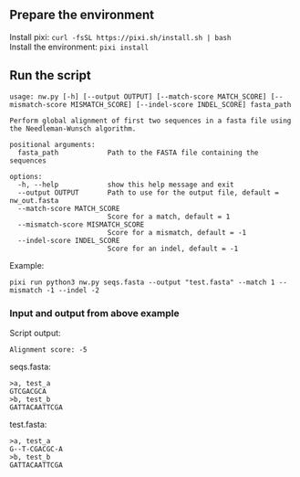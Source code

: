 ## Prepare the environment
Install pixi: ```curl -fsSL https://pixi.sh/install.sh | bash ```  
Install the environment: ```pixi install```

## Run the script
```
usage: nw.py [-h] [--output OUTPUT] [--match-score MATCH_SCORE] [--mismatch-score MISMATCH_SCORE] [--indel-score INDEL_SCORE] fasta_path

Perform global alignment of first two sequences in a fasta file using the Needleman-Wunsch algorithm.

positional arguments:
  fasta_path            Path to the FASTA file containing the sequences

options:
  -h, --help            show this help message and exit
  --output OUTPUT       Path to use for the output file, default = nw_out.fasta
  --match-score MATCH_SCORE
                        Score for a match, default = 1
  --mismatch-score MISMATCH_SCORE
                        Score for a mismatch, default = -1
  --indel-score INDEL_SCORE
                        Score for an indel, default = -1
```
Example:  
```
pixi run python3 nw.py seqs.fasta --output "test.fasta" --match 1 --mismatch -1 --indel -2
```

### Input and output from above example
Script output:
```
Alignment score: -5
```
seqs.fasta:
```
>a, test_a
GTCGACGCA
>b, test_b
GATTACAATTCGA
```
test.fasta:
```
>a, test_a
G--T-CGACGC-A
>b, test_b
GATTACAATTCGA
```
